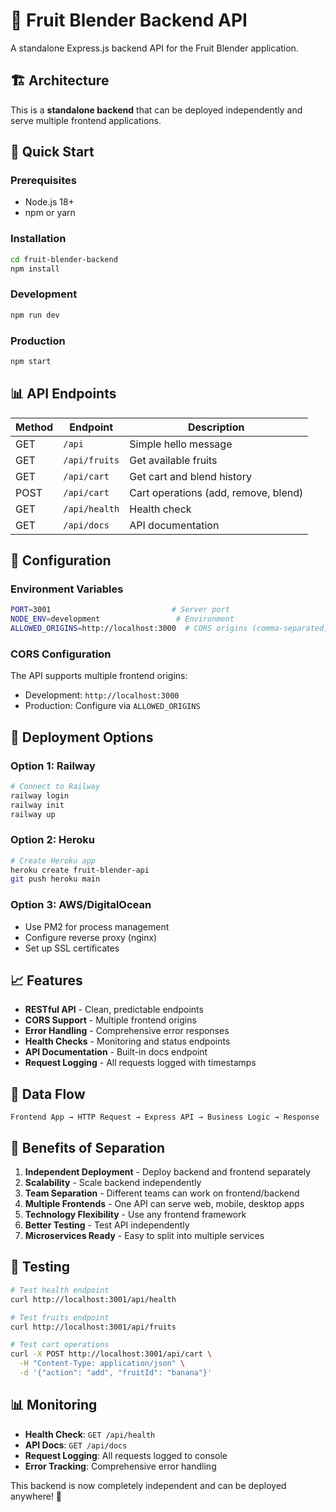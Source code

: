 # 🚀 Fruit Blender Backend API

A standalone Express.js backend API for the Fruit Blender application.

## 🏗️ Architecture

This is a **standalone backend** that can be deployed independently and serve multiple frontend applications.

## 🚀 Quick Start

### Prerequisites
- Node.js 18+
- npm or yarn

### Installation
```bash
cd fruit-blender-backend
npm install
```

### Development
```bash
npm run dev
```

### Production
```bash
npm start
```

## 📊 API Endpoints

| Method | Endpoint | Description |
|--------|----------|-------------|
| GET | `/api` | Simple hello message |
| GET | `/api/fruits` | Get available fruits |
| GET | `/api/cart` | Get cart and blend history |
| POST | `/api/cart` | Cart operations (add, remove, blend) |
| GET | `/api/health` | Health check |
| GET | `/api/docs` | API documentation |

## 🔧 Configuration

### Environment Variables
```bash
PORT=3001                           # Server port
NODE_ENV=development                 # Environment
ALLOWED_ORIGINS=http://localhost:3000  # CORS origins (comma-separated)
```

### CORS Configuration
The API supports multiple frontend origins:
- Development: `http://localhost:3000`
- Production: Configure via `ALLOWED_ORIGINS`

## 🚀 Deployment Options

### Option 1: Railway
```bash
# Connect to Railway
railway login
railway init
railway up
```

### Option 2: Heroku
```bash
# Create Heroku app
heroku create fruit-blender-api
git push heroku main
```

### Option 3: AWS/DigitalOcean
- Use PM2 for process management
- Configure reverse proxy (nginx)
- Set up SSL certificates

## 📈 Features

- **RESTful API** - Clean, predictable endpoints
- **CORS Support** - Multiple frontend origins
- **Error Handling** - Comprehensive error responses
- **Health Checks** - Monitoring and status endpoints
- **API Documentation** - Built-in docs endpoint
- **Request Logging** - All requests logged with timestamps

## 🔄 Data Flow

```
Frontend App → HTTP Request → Express API → Business Logic → Response
```

## 🎯 Benefits of Separation

1. **Independent Deployment** - Deploy backend and frontend separately
2. **Scalability** - Scale backend independently
3. **Team Separation** - Different teams can work on frontend/backend
4. **Multiple Frontends** - One API can serve web, mobile, desktop apps
5. **Technology Flexibility** - Use any frontend framework
6. **Better Testing** - Test API independently
7. **Microservices Ready** - Easy to split into multiple services

## 🧪 Testing

```bash
# Test health endpoint
curl http://localhost:3001/api/health

# Test fruits endpoint
curl http://localhost:3001/api/fruits

# Test cart operations
curl -X POST http://localhost:3001/api/cart \
  -H "Content-Type: application/json" \
  -d '{"action": "add", "fruitId": "banana"}'
```

## 📊 Monitoring

- **Health Check**: `GET /api/health`
- **API Docs**: `GET /api/docs`
- **Request Logging**: All requests logged to console
- **Error Tracking**: Comprehensive error handling

This backend is now completely independent and can be deployed anywhere! 🎯
